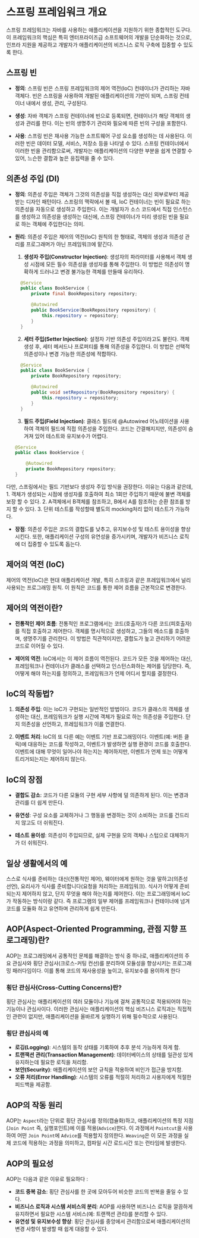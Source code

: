 # 스프링 프레임워크 개요

스프링 프레임워크는 자바를 사용하는 애플리케이션을 지원하기 위한 종합적인 도구다. 이 프레임워크의 핵심은 특히 엔터프라이즈급 소프트웨어의 개발을 단순화하는 것으로, 인프라 지원을 제공하고 개발자가 애플리케이션의 비즈니스 로직 구축에 집중할 수 있도록 한다.

## 스프링 빈

- **정의**: 스프링 빈은 스프링 프레임워크의 제어 역전(IoC) 컨테이너가 관리하는 자바 객체다. 빈은 스프링을 사용하여 개발된 애플리케이션의 기반이 되며, 스프링 컨테이너 내에서 생성, 관리, 구성된다.

- **생성**: 자바 객체가 스프링 컨테이너에 빈으로 등록되면, 컨테이너가 해당 객체의 생성과 관리를 한다. 이는 빈의 생명주기 관리와 필요에 따른 빈의 구성을 포함한다.

- **사용**: 스프링 빈은 재사용 가능한 소프트웨어 구성 요소를 생성하는 데 사용된다. 이러한 빈은 데이터 모델, 서비스, 저장소 등을 나타낼 수 있다. 스프링 컨테이너에서 이러한 빈을 관리함으로써, 개발자는 애플리케이션의 다양한 부분을 쉽게 연결할 수 있어, 느슨한 결합과 높은 응집력을 줄 수 있다.

## 의존성 주입 (DI)

- **정의**: 의존성 주입은 객체가 그것의 의존성을 직접 생성하는 대신 외부로부터 제공받는 디자인 패턴이다. 스프링의 맥락에서 볼 때, IoC 컨테이너는 빈이 필요로 하는 의존성을 자동으로 생성하고 주입한다. 이는 개발자가 소스 코드에서 직접 인스턴스를 생성하고 의존성을 생성하는 대신에, 스프링 컨테이너가 미리 생성된 빈을 필요로 하는 객체에 주입한다는 의미.

- **원리**: 의존성 주입은 제어의 역전(IoC) 원칙의 한 형태로, 객체의 생성과 의존성 관리를 프로그래머가 아닌 프레임워크에 맡긴다.

  1. **생성자 주입(Constructor Injection)**: 생성자의 파라미터를 사용해서 객체 생성 시점에 모든 필수 의존성을 생성자를 통해 주입한다. 이 방법은 의존성이 명확하게 드러나고 변경 불가능한 객체를 만들때 유리하다.

  ```java
    @Service
    public class BookService {
        private final BookRepository repository;

        @Autowired
        public BookService(BookRepository repository) {
            this.repository = repository;
        }
    }
  ```

  2. **세터 주입(Setter Injection)**: 설정자 기반 의존성 주입이라고도 불린다. 객체 생성 후, 세터 메서드나 프로퍼티를 통해 의존성을 주입한다. 이 방법은 선택적 의존성이나 변경 가능한 의존성에 적합하다.

  ```java
    @Service
    public class BookService {
        private BookRepository repository;

        @Autowired
        public void setRepository(BookRepository repository) {
            this.repository = repository;
        }
    }
  ```

  3. **필드 주입(Field Injection)**: 클래스 필드에 @Autowired 어노테이션을 사용하여 객체의 필드에 직접 의존성을 주입한다. 코드는 간결해지지만, 의존성이 숨겨져 있어 테스트와 유지보수가 어렵다.

  ```java
  @Service
  public class BookService {

      @Autowired
      private BookRepository repository;
  }
  ```

다만, 스프링에서는 필드 기반보다 생성자 주입 방식을 권장한다. 이유는 다음과 같은데, 1. 객체가 생성되는 시점에 생성자를 호출하여 최소 1회만 주입하기 때문에 불변 객체를 보장 할 수 있다. 2. A객체에서 B객체를 참조하고, B에서 A를 참조하는 순환 참조를 방지 할 수 있다. 3. 단위 테스트를 작성할때 별도의 mocking처리 없이 테스트가 가능하다.

- **장점**: 의존성 주입은 코드의 결합도를 낮추고, 유지보수성 및 테스트 용이성을 향상시킨다. 또한, 애플리케이션 구성의 유연성을 증가시키며, 개발자가 비즈니스 로직에 더 집중할 수 있도록 돕는다.

## 제어의 역전 (IoC)

제어의 역전(IoC)은 현대 애플리케이션 개발, 특히 스프링과 같은 프레임워크에서 널리 사용되는 프로그래밍 원칙. 이 원칙은 코드를 통한 제어 흐름을 근본적으로 변경한다.

## 제어의 역전이란?

- **전통적인 제어 흐름**: 전통적인 프로그램에서는 코드(호출자)가 다른 코드(피호출자)를 직접 호출하고 제어한다. 객체를 명시적으로 생성하고, 그들의 메소드를 호출하며, 생명주기를 관리한다. 이 방법은 직관적이지만, 결합도가 높고 관리하기 어려운 코드로 이어질 수 있다.

- **제어의 역전**: IoC에서는 이 제어 흐름이 역전된다. 코드가 모든 것을 제어하는 대신, 프레임워크나 컨테이너가 클래스를 선택하고 인스턴스화하는 제어를 담당한다. 즉, 어떻게 해야 하는지를 정의하고, 프레임워크가 언제 어디서 할지를 결정한다.

## IoC의 작동법?

1. **의존성 주입**: 이는 IoC가 구현되는 일반적인 방법이다. 코드가 클래스의 객체를 생성하는 대신, 프레임워크가 실행 시간에 객체가 필요로 하는 의존성을 주입한다. 단지 의존성을 선언하고, 프레임워크가 이를 연결한다.

2. **이벤트 처리**: IoC의 또 다른 예는 이벤트 기반 프로그래밍이다. 이벤트(예: 버튼 클릭)에 대응하는 코드를 작성하고, 이벤트가 발생하면 실행 환경이 코드를 호출한다. 이벤트에 대해 무엇이 일어나야 하는지는 제어하지만, 이벤트가 언제 또는 어떻게 트리거되는지는 제어하지 않는다.

## IoC의 장점

- **결합도 감소**: 코드가 다른 모듈의 구현 세부 사항에 덜 의존하게 된다. 이는 변경과 관리를 더 쉽게 만든다.

- **유연성**: 구성 요소를 교체하거나 그 행동을 변경하는 것이 소비하는 코드를 건드리지 않고도 더 쉬워진다.

- **테스트 용이성**: 의존성이 주입되므로, 실제 구현을 모의 객체나 스텁으로 대체하기가 더 쉬워진다.

## 일상 생활에서의 예

스스로 식사를 준비하는 대신(전통적인 제어), 웨이터에게 원하는 것을 말하고(의존성 선언), 요리사가 식사를 준비합니다(요청을 처리하는 프레임워크). 식사가 어떻게 준비되는지 제어하지 않고, 단지 무엇을 해야 하는지를 제어한다. 이는 프로그래밍에서 IoC가 작동하는 방식이랑 같다. 즉 프로그램의 일부 제어를 프레임워크나 컨테이너에 넘겨 코드를 모듈화 하고 유연하며 관리하게 쉽게 만든다.

## AOP(Aspect-Oriented Programming, 관점 지향 프로그래밍)란?

AOP는 프로그래밍에서 공통적인 문제를 해결하는 방식 중 하나로, 애플리케이션의 주요 관심사와 횡단 관심사(크로스-커팅 컨선)를 분리하여 모듈성을 향상시키는 프로그래밍 패러다임이다. 이를 통해 코드의 재사용성을 높이고, 유지보수를 용이하게 한다

### 횡단 관심사(Cross-Cutting Concerns)란?

횡단 관심사는 애플리케이션의 여러 모듈이나 기능에 걸쳐 공통적으로 적용되어야 하는 기능이나 관심사이다. 이러한 관심사는 애플리케이션의 핵심 비즈니스 로직과는 직접적인 관련이 없지만, 애플리케이션을 올바르게 실행하기 위해 필수적으로 사용된다.

### 횡단 관심사의 예

- **로깅(Logging)**: 시스템의 동작 상태를 기록하여 추후 분석 가능하게 하게 함.
- **트랜잭션 관리(Transaction Management)**: 데이터베이스의 상태를 일관성 있게 유지하는데 필요한 로직을 처리함.
- **보안(Security)**: 애플리케이션의 보안 규칙을 적용하여 비인가 접근을 방지함.
- **오류 처리(Error Handling)**: 시스템의 오류를 적절히 처리하고 사용자에게 적절한 피드백을 제공함.

## AOP의 작동 원리

AOP는 `Aspect`라는 단위로 횡단 관심사를 정의(캡슐화)하고, 애플리케이션의 특정 지점(`Join Point` 즉, 실행포인트)에 이를 적용(`Advice`)한다. 이 과정에서 `Pointcut`을 사용하여 어떤 `Join Point`에 `Advice`를 적용할지 정의한다. `Weaving`은 이 모든 과정을 실제 코드에 적용하는 과정을 의미하고, 컴파일 시간 로드시간 또는 런타임에 발생한다.

## AOP의 필요성

AOP는 다음과 같은 이유로 필요하다 :

- **코드 중복 감소**: 횡단 관심사를 한 곳에 모아두어 비슷한 코드의 반복을 줄일 수 있다.
- **비즈니스 로직과 시스템 서비스의 분리**: AOP를 사용하면 비즈니스 로직을 깔끔하게 유지하면서 필요한 시스템 서비스(예: 트랜잭션 관리)를 분리할 수 있다.
- **유연성 및 유지보수성 향상**: 횡단 관심사를 중앙에서 관리함으로써 애플리케이션의 변경 사항이 발생할 때 쉽게 대응할 수 있다.
